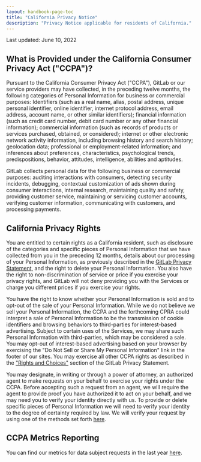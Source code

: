 ```yaml
---
layout: handbook-page-toc
title: "California Privacy Notice"
description: "Privacy Notice applicable for residents of California."
---
```


Last updated: June 10, 2022

## What is Provided under the California Consumer Privacy Act ("CCPA")?

Pursuant to the California Consumer Privacy Act ("CCPA"), GitLab or our service providers may have collected, in the preceding twelve months, the following categories of Personal Information for business or commercial purposes:  Identifiers (such as a real name, alias, postal address, unique personal identifier, online identifier, internet protocol address, email address, account name, or other similar identifiers); financial information (such as credit card number, debit card number or any other financial information); commercial information (such as records of products or services purchased, obtained, or considered); internet or other electronic network activity information, including browsing history and search history; geolocation data; professional or employment-related information; and inferences about preferences, characteristics, psychological trends, predispositions, behavior, attitudes, intelligence, abilities and aptitudes. 

GitLab collects personal data for the following business or commercial purposes:  auditing interactions with consumers, detecting security incidents, debugging, contextual customization of ads shown during consumer interactions, internal research, maintaining quality and safety, providing customer service, maintaining or servicing customer accounts, verifying customer information, communicating with customers, and processing payments.

## California Privacy Rights

You are entitled to certain rights as a California resident, such as disclosure of the categories and specific pieces of Personal Information that we have collected from you in the preceding 12 months, details about our processing of your Personal Information, as previously described in the [GitLab Privacy Statement](https://about.gitlab.com/privacy/), and the right to delete your Personal Information. You also have the right to non-discrimination of service or price if you exercise your privacy rights, and GitLab will not deny providing you with the Services or charge you different prices if you exercise your rights.

You have the right to know whether your Personal Information is sold and to opt-out of the sale of your Personal Information. While we do not believe we sell your Personal Information, the CCPA and the forthcoming CPRA could interpret a sale of Personal Information to be the transmission of cookie identifiers and browsing behaviors to third-parties for interest-based advertising. Subject to certain uses of the Services, we may share such Personal Information with third-parties, which may be considered a sale. You may opt-out of interest-based advertising based on your browser by exercising the "Do Not Sell or Share My Personal Information" link in the footer of our sites. You may exercise all other CCPA rights as described in the ["Rights and Choices"](https://about.gitlab.com/privacy/#rights-and-choices) section of the GitLab Privacy Statement.

You may designate, in writing or through a power of attorney, an authorized agent to make requests on your behalf to exercise your rights under the CCPA. Before accepting such a request from an agent, we will require the agent to provide proof you have authorized it to act on your behalf, and we may need you to verify your identity directly with us. To provide or delete specific pieces of Personal Information we will need to verify your identity to the degree of certainty required by law. We will verify your request by using one of the methods set forth [here](https://about.gitlab.com/handbook/gdpr/).

## CCPA Metrics Reporting

You can find our metrics for data subject requests in the last year [here](https://about.gitlab.com/handbook/legal/ccpa-metrics/). 
